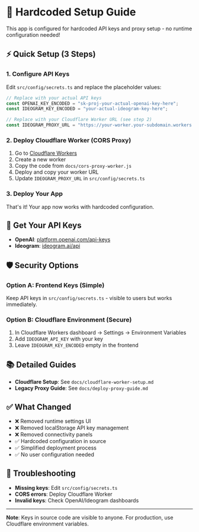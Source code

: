 # 🔧 Hardcoded Setup Guide

This app is configured for hardcoded API keys and proxy setup - no runtime configuration needed!

## ⚡ Quick Setup (3 Steps)

### 1. Configure API Keys

Edit `src/config/secrets.ts` and replace the placeholder values:

```javascript
// Replace with your actual API keys
const OPENAI_KEY_ENCODED = "sk-proj-your-actual-openai-key-here";
const IDEOGRAM_KEY_ENCODED = "your-actual-ideogram-key-here";

// Replace with your Cloudflare Worker URL (see step 2)
const IDEOGRAM_PROXY_URL = "https://your-worker.your-subdomain.workers.dev";
```

### 2. Deploy Cloudflare Worker (CORS Proxy)

1. Go to [Cloudflare Workers](https://workers.cloudflare.com)
2. Create a new worker
3. Copy the code from `docs/cors-proxy-worker.js` 
4. Deploy and copy your worker URL
5. Update `IDEOGRAM_PROXY_URL` in `src/config/secrets.ts`

### 3. Deploy Your App

That's it! Your app now works with hardcoded configuration.

## 🔐 Get Your API Keys

- **OpenAI**: [platform.openai.com/api-keys](https://platform.openai.com/api-keys)
- **Ideogram**: [ideogram.ai/api](https://ideogram.ai/api)

## 🛡️ Security Options

### Option A: Frontend Keys (Simple)
Keep API keys in `src/config/secrets.ts` - visible to users but works immediately.

### Option B: Cloudflare Environment (Secure)
1. In Cloudflare Workers dashboard → Settings → Environment Variables
2. Add `IDEOGRAM_API_KEY` with your key
3. Leave `IDEOGRAM_KEY_ENCODED` empty in the frontend

## 📚 Detailed Guides

- **Cloudflare Setup**: See `docs/cloudflare-worker-setup.md`
- **Legacy Proxy Guide**: See `docs/deploy-proxy-guide.md`

## ✅ What Changed

- ❌ Removed runtime settings UI
- ❌ Removed localStorage API key management
- ❌ Removed connectivity panels
- ✅ Hardcoded configuration in source
- ✅ Simplified deployment process
- ✅ No user configuration needed

## 🐛 Troubleshooting

- **Missing keys**: Edit `src/config/secrets.ts`
- **CORS errors**: Deploy Cloudflare Worker
- **Invalid keys**: Check OpenAI/Ideogram dashboards

---

**Note**: Keys in source code are visible to anyone. For production, use Cloudflare environment variables.
